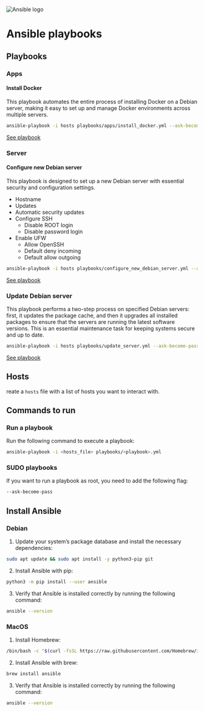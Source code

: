 ![Ansible logo](https://upload.wikimedia.org/wikipedia/commons/0/05/Ansible_Logo.png)

# Ansible playbooks

## Playbooks
### Apps
#### Install Docker
This playbook automates the entire process of installing Docker on a Debian server, making it easy to set up and manage Docker environments across multiple servers.

```sh
ansible-playbook -i hosts playbooks/apps/install_docker.yml --ask-become-pass
```
[See playbook](playbooks/apps/install_docker.yml)

### Server
#### Configure new Debian server
This playbook is designed to set up a new Debian server with essential security and configuration settings.
- Hostname
- Updates
- Automatic security updates
- Configure SSH
    - Disable ROOT login
    - Disable password login
- Enable UFW
    - Allow OpenSSH
    - Default deny incoming
    - Default allow outgoing

```sh
ansible-playbook -i hosts playbooks/configure_new_debian_server.yml --ask-become-pass
```
[See playbook](playbooks/configure_new_debian_server.yml)

### Update Debian server
This playbook performs a two-step process on specified Debian servers: first, it updates the package cache, and then it upgrades all installed packages to ensure that the servers are running the latest software versions. This is an essential maintenance task for keeping systems secure and up to date.

```sh
ansible-playbook -i hosts playbooks/update_server.yml --ask-become-pass
```
[See playbook](playbooks/update_server.yml)

## Hosts
reate a `hosts` file with a list of hosts you want to interact with. 

## Commands to run
### Run a playbook
Run the following command to execute a playbook:
```sh
ansible-playbook -i <hosts_file> playbooks/<playbook>.yml
```

### SUDO playbooks
If you want to run a playbook as root, you need to add the following flag:
```sh
--ask-become-pass
```

## Install Ansible
### Debian
1. Update your system’s package database and install the necessary dependencies:
```sh
sudo apt update && sudo apt install -y python3-pip git
```
2. Install Ansible with pip:
```sh
python3 -m pip install --user ansible
```
3. Verify that Ansible is installed correctly by running the following command:
```sh
ansible --version
```

### MacOS
1. Install Homebrew:
```sh
/bin/bash -c "$(curl -fsSL https://raw.githubusercontent.com/Homebrew/install/HEAD/install.sh)"
```
2. Install Ansible with brew:
```sh
brew install ansible
```
3. Verify that Ansible is installed correctly by running the following command:
```sh
ansible --version
```
